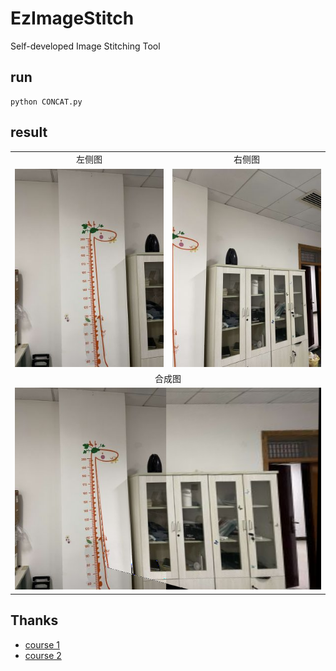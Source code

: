 # EzImageStitch
Self-developed Image Stitching Tool

## run
```
python CONCAT.py
```

## result
 
<table>
    <tr>
        <td align='center'>左侧图</td> 
        <td align='center'>右侧图</td> 
   </tr>
   <tr>
   </tr>
        <td align='center'><img src='01.png'></td> 
        <td align='center'><img src='02.png'></td>
    <tr>
        <td colspan="2" align='center'>合成图</td>    
    </tr>
    <tr>
       <td  colspan="2"><img src='result.png'></td>  
    </tr>
</table>


## Thanks
- [course 1](https://medium.com/@russmislam/implementing-sift-in-python-a-complete-guide-part-1-306a99b50aa5)
- [course 2](https://medium.com/@russmislam/implementing-sift-in-python-a-complete-guide-part-2-c4350274be2b)